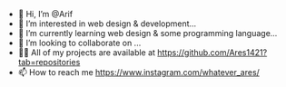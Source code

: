 - 👋 Hi, I’m @Arif
- 👀 I’m interested in web design & development...
- 🌱 I’m currently learning web design & some programming language...
- 💞️ I’m looking to collaborate on ...
- 👨‍💻 All of my projects are available at https://github.com/Ares1421?tab=repositories
- 📫 How to reach me https://www.instagram.com/whatever_ares/

<!---
Ares1421/Ares1421 is a ✨ special ✨ repository because its `README.md` (this file) appears on your GitHub profile.
You can click the Preview link to take a look at your changes.
--->
